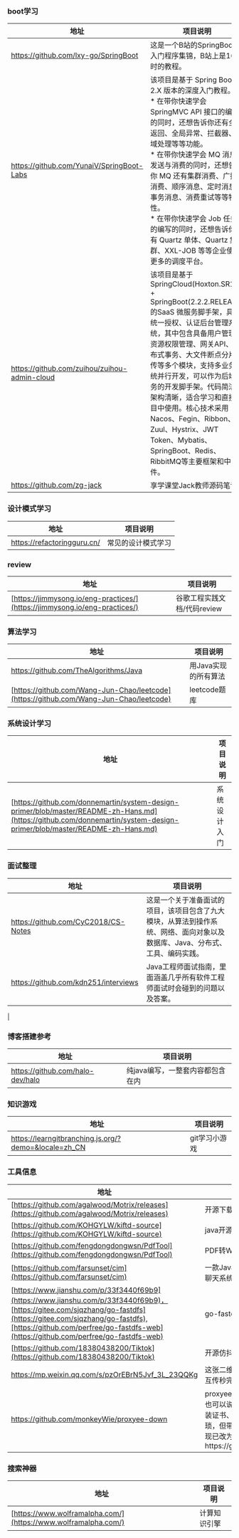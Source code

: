 
### **boot学习**

|地址|项目说明|
|---|---|
|https://github.com/lxy-go/SpringBoot|这是一个B站的SpringBoot的入门程序集锦，B站上是16小时的教程。|
|https://github.com/YunaiV/SpringBoot-Labs|该项目是基于 Spring Boot 2.X 版本的深度入门教程。<br>* 在带你快速学会 SpringMVC API 接口的编写的同时，还想告诉你还有全局返回、全局异常、拦截器、跨域处理等等功能。<br>* 在带你快速学会 MQ 消息的发送与消费的同时，还想告诉你 MQ 还有集群消费、广播消费、顺序消息、定时消息、事务消息、消费重试等等特性。<br> * 在带你快速学会 Job 任务的编写的同时，还想告诉你还有 Quartz 单体、Quartz 集群、XXL-JOB 等等企业使用更多的调度平台。|
|https://github.com/zuihou/zuihou-admin-cloud|该项目是基于SpringCloud(Hoxton.SR1) + SpringBoot(2.2.2.RELEASE) 的SaaS 微服务脚手架，具有统一授权、认证后台管理系统，其中包含具备用户管理、资源权限管理、网关API、分布式事务、大文件断点分片续传等多个模块，支持多业务系统并行开发，可以作为后端服务的开发脚手架。代码简洁，架构清晰，适合学习和直接项目中使用。核心技术采用Nacos、Fegin、Ribbon、Zuul、Hystrix、JWT Token、Mybatis、SpringBoot、Redis、RibbitMQ等主要框架和中间件。|
|https://github.com/zg-jack|享学课堂Jack教师源码笔记|

### **设计模式学习**

|地址|项目说明|
|---|---|
|https://refactoringguru.cn/|常见的设计模式学习|


### **review**

|地址|项目说明|
|---|---|
|[https://jimmysong.io/eng-practices/](https://jimmysong.io/eng-practices/)|谷歌工程实践文档/代码review|

### **算法学习**

|地址|项目说明|
|---|---|
|https://github.com/TheAlgorithms/Java|用Java实现的所有算法|
|[https://github.com/Wang-Jun-Chao/leetcode](https://github.com/Wang-Jun-Chao/leetcode)|leetcode题库   |

### **系统设计学习**

|地址|项目说明|
|---|---|
|[https://github.com/donnemartin/system-design-primer/blob/master/README-zh-Hans.md](https://github.com/donnemartin/system-design-primer/blob/master/README-zh-Hans.md)|系统设计入门|


### **面试整理**

|地址|项目说明|
|---|---|
|https://github.com/CyC2018/CS-Notes|这是一个关于准备面试的项目，该项目包含了九大模块，从算法到操作系统、网络、面向对象以及数据库、Java、分布式、工具、编码实践。|
|https://github.com/kdn251/interviews|Java工程师面试指南，里面涵盖几乎所有软件工程师面试时会碰到的问题以及答案。
|

 

### **博客搭建参考**

|地址|项目说明|
|---|---|
|https://github.com/halo-dev/halo|纯java编写，一整套内容都包含在内|


### **知识游戏**

|地址|项目说明|
|---|---|
|https://learngitbranching.js.org/?demo=&locale=zh_CN|git学习小游戏|


### **工具信息**

|地址|项目说明|
|---|---|
|[https://github.com/agalwood/Motrix/releases](https://github.com/agalwood/Motrix/releases)|开源下载工具|
|[https://github.com/KOHGYLW/kiftd-source](https://github.com/KOHGYLW/kiftd-source)|  java开源网盘 |
|[https://github.com/fengdongdongwsn/PdfTool](https://github.com/fengdongdongwsn/PdfTool)|  PDF转Word工具 |
|[https://github.com/farsunset/cim](https://github.com/farsunset/cim)   |  一款Java开源的Springboot 即时通讯 IM 聊天系统 |
|[https://www.jianshu.com/p/33f3440f69b9](https://www.jianshu.com/p/33f3440f69b9)， <br> [https://gitee.com/sjqzhang/go-fastdfs](https://gitee.com/sjqzhang/go-fastdfs),[https://github.com/perfree/go-fastdfs-web](https://github.com/perfree/go-fastdfs-web)| go-fastdfs资料  |
|[https://github.com/18380438200/Tiktok](https://github.com/18380438200/Tiktok)| 开源仿抖音国际版  |
|https://mp.weixin.qq.com/s/pzOrEBrN5Jvf_3L_23QQKg|  这张二维码火了，有了它，电脑手机文件互传秒完成 |
|https://github.com/monkeyWie/proxyee-down|proxyee-down 是一个开源的下载神器，也可以说是百度云神器，不过，它需要安装证书、设置代理，初次使用会略显繁琐，但带来的速度提升也是显而易见的。现已改为https://github.com/monkeyWie/gopeed|


### **搜索神器**

|地址|项目说明|
|---|---|
|[https://www.wolframalpha.com/](https://www.wolframalpha.com/)|计算知识引擎|







